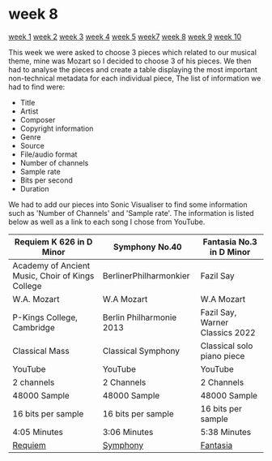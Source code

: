 # week 8

[week 1](week1.md)  [week 2](week2.md)  [week 3](week3.md)  [week 4](week4.md)  [week 5](week5.md)  [week7](week7.d)  [week 8](week8.md)  [week 9](week9.md)  [week 10](week10.md)  


This week we were asked to choose 3 pieces which related to our musical theme, mine was Mozart so I decided to choose 3 of his pieces. We then had to analyse the pieces and create a table displaying the most important non-technical metadata for each individual piece, The list of information we had to find were:
- Title
- Artist
- Composer
- Copyright information
- Genre
- Source
- File/audio format
- Number of channels
- Sample rate
- Bits per second
- Duration

We had to add our pieces into Sonic Visualiser to find some information such as 'Number of Channels' and 'Sample rate'. The information is listed below as well as a link to each song I chose from YouTube. 
  

Requiem K 626 in D Minor | Symphony No.40 | Fantasia No.3 in D Minor
--------|---------------|---------
Academy of Ancient Music, Choir of Kings College  |  BerlinerPhilharmonkier  |  Fazil Say
W.A. Mozart | W.A Mozart | W.A Mozart|
P-Kings College, Cambridge | Berlin Philharmonie 2013 | Fazil Say, Warner Classics 2022
Classical Mass | Classical Symphony | Classical solo piano piece
YouTube | YouTube | YouTube
2 channels | 2 Channels | 2 Channels 
48000 Sample | 48000 Sample | 48000 Sample
16 bits per sample | 16 bits per sample | 16 bits per sample 
4:05 Minutes | 3:06 Minutes | 5:38 Minutes
[Requiem](https://www.youtube.com/watch?v=M1HZk2vvvCk) | [Symphony](https://www.youtube.com/watch?v=0sGqkMU-mGQ) | [Fantasia](https://www.youtube.com/watch?v=1V0rGf9PjzI) |
